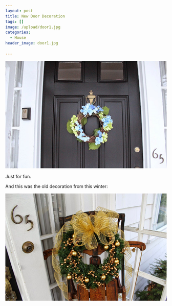 ```yaml
---
layout: post
title: New Door Decoration
tags: []
image: /upload/door1.jpg
categories:
  - House
header_image: door1.jpg

---
```


![Image of New Door Decoration.](/upload/door1.jpg)

Just for fun.  
  
And this was the old decoration from this winter:


![Image of New Door Decoration.](/upload/door2.jpg)
